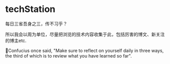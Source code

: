 # techStation

每日三省吾身之三，传不习乎？

所以我会以周为单位，尽量把浏览的技术内容收集于此，包括厉害的博文、新关注的博主etc.

👴Confucius once said, "Make sure to reflect on yourself daily in three ways, the third of which is to review what you have learned so far".